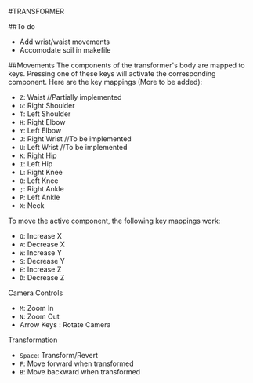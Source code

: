 #TRANSFORMER

##To do
* Add wrist/waist movements
* Accomodate soil in makefile

##Movements
The components of the transformer's body are mapped to keys. Pressing one of these keys will activate the corresponding component.
Here are the key mappings (More to be added):
* `Z`: Waist //Partially implemented
* `G`: Right Shoulder
* `T`: Left Shoulder
* `H`: Right Elbow
* `Y`: Left Elbow
* `J`: Right Wrist //To be implemented
* `U`: Left Wrist //To be implemented
* `K`: Right Hip
* `I`: Left Hip
* `L`: Right Knee
* `O`: Left Knee
* `;`: Right Ankle
* `P`: Left Ankle
* `X`: Neck

To move the active component, the following key mappings work:
* `Q`: Increase X
* `A`: Decrease X
* `W`: Increase Y
* `S`: Decrease Y
* `E`: Increase Z
* `D`: Decrease Z

Camera Controls
* `M`: Zoom In
* `N`: Zoom Out
* Arrow Keys : Rotate Camera

Transformation
* `Space`: Transform/Revert
* `F`: Move forward when transformed
* `B`: Move backward when transformed
